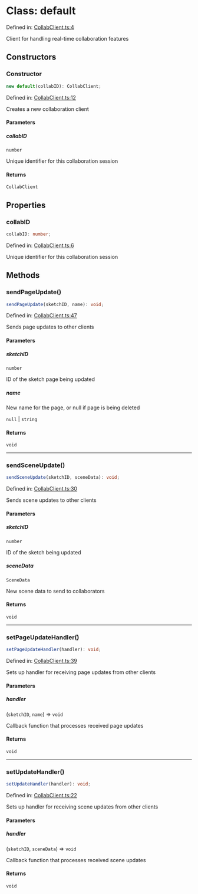 # Class: default

Defined in: [CollabClient.ts:4](https://github.com/Capstone-Projects-2025-Fall/project-001-sketch2screen/blob/f2fa4c469a76932c2c8884a793c4f4a963f0d268/frontend/src/App/CollabClient.ts#L4)

Client for handling real-time collaboration features

## Constructors

### Constructor

```ts
new default(collabID): CollabClient;
```

Defined in: [CollabClient.ts:12](https://github.com/Capstone-Projects-2025-Fall/project-001-sketch2screen/blob/f2fa4c469a76932c2c8884a793c4f4a963f0d268/frontend/src/App/CollabClient.ts#L12)

Creates a new collaboration client

#### Parameters

##### collabID

`number`

Unique identifier for this collaboration session

#### Returns

`CollabClient`

## Properties

### collabID

```ts
collabID: number;
```

Defined in: [CollabClient.ts:6](https://github.com/Capstone-Projects-2025-Fall/project-001-sketch2screen/blob/f2fa4c469a76932c2c8884a793c4f4a963f0d268/frontend/src/App/CollabClient.ts#L6)

Unique identifier for this collaboration session

## Methods

### sendPageUpdate()

```ts
sendPageUpdate(sketchID, name): void;
```

Defined in: [CollabClient.ts:47](https://github.com/Capstone-Projects-2025-Fall/project-001-sketch2screen/blob/f2fa4c469a76932c2c8884a793c4f4a963f0d268/frontend/src/App/CollabClient.ts#L47)

Sends page updates to other clients

#### Parameters

##### sketchID

`number`

ID of the sketch page being updated

##### name

New name for the page, or null if page is being deleted

`null` | `string`

#### Returns

`void`

***

### sendSceneUpdate()

```ts
sendSceneUpdate(sketchID, sceneData): void;
```

Defined in: [CollabClient.ts:30](https://github.com/Capstone-Projects-2025-Fall/project-001-sketch2screen/blob/f2fa4c469a76932c2c8884a793c4f4a963f0d268/frontend/src/App/CollabClient.ts#L30)

Sends scene updates to other clients

#### Parameters

##### sketchID

`number`

ID of the sketch being updated

##### sceneData

`SceneData`

New scene data to send to collaborators

#### Returns

`void`

***

### setPageUpdateHandler()

```ts
setPageUpdateHandler(handler): void;
```

Defined in: [CollabClient.ts:39](https://github.com/Capstone-Projects-2025-Fall/project-001-sketch2screen/blob/f2fa4c469a76932c2c8884a793c4f4a963f0d268/frontend/src/App/CollabClient.ts#L39)

Sets up handler for receiving page updates from other clients

#### Parameters

##### handler

(`sketchID`, `name`) => `void`

Callback function that processes received page updates

#### Returns

`void`

***

### setUpdateHandler()

```ts
setUpdateHandler(handler): void;
```

Defined in: [CollabClient.ts:22](https://github.com/Capstone-Projects-2025-Fall/project-001-sketch2screen/blob/f2fa4c469a76932c2c8884a793c4f4a963f0d268/frontend/src/App/CollabClient.ts#L22)

Sets up handler for receiving scene updates from other clients

#### Parameters

##### handler

(`sketchID`, `sceneData`) => `void`

Callback function that processes received scene updates

#### Returns

`void`
